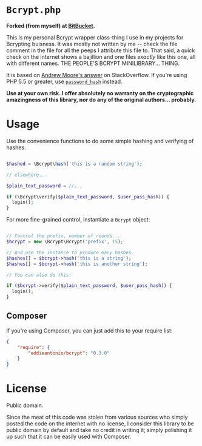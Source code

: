 # `Bcrypt.php`

**Forked (from myself) at [BitBucket][Original Bcrypt.php].**

[Original Bcrypt.php]: https://bitbucket.org/eddieantonio/bcrypt.php

This is my personal Bcrypt wrapper class-thing I use in my projects for
Bcrypting buisness. It was mostly not written by me -- check the file
comment in the file for all the peeps I attribute this file to. That
said, a quick check on the internet shows a bajillion and one files
*exactly* like this one, all with different names. THE PEOPLE'S BCRYPT
MINILIBRARY... THING.

It is based on [Andrew Moore's answer][1] on StackOverflow. If you're
using PHP 5.5 or greater, use [`password_hash`][2] instead.

[1]: http://stackoverflow.com/a/6337021
[2]: http://php.net/password_hash

**Use at your own risk. I offer absolutely no warranty on the
cryptographic amazingness of this library, nor do any of the original
authors... probably.**

# Usage

Use the convenience functions to do some simple hashing and verifying
of hashes.

```php

$hashed = \Bcrypt\hash('this is a random string');

// elsewhere...

$plain_text_password = //... 

if (\Bcrypt\verify($plain_text_password, $user_pass_hash)) {
  login();
}
```

For more fine-grained control, instantiate a `Bcrypt` object:

```php

// Control the prefix, number of rounds...
$bcrypt = new \Bcrypt\Bcrypt('prefix', 15);

// And use the instance to produce many hashes.
$hashes[] = $bcrypt->hash('this is a string');
$hashes[] = $bcrypt->hash('this is another string');

// You can also do this:

if ($bcrypt->verify($plain_text_password, $user_pass_hash)) {
  login();
}
```

## Composer

If you're using Composer, you can just add this to your require list:

```json
{
    "require": {
        "eddieantonio/bcrypt": "0.3.0"
    }
}
```

# License

Public domain.

Since the meat of this code was stolen from various sources who simply
posted the code on the internet with no license, I consider this
library to be public domain by default and take no credit in writing
it; simply polishing it up such that it can be easily used with
Composer.

